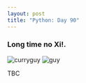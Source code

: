 ```yaml
---
layout: post
title: "Python: Day 90"
---
```


### Long time no Xi!.

<img src="https://github.com/stayteef/stayteef.github.io/blob/gh-pages/mediabank/curryguy.png" alt="curryguy"> 

<img src="https://github.com/stayteef/stayteef.github.io/blob/gh-pages/mediabank/guy1.png" alt="guy"> 


<p>TBC </p>
<!--more-->


